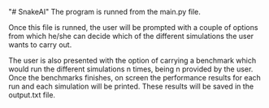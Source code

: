 "# SnakeAI" 
The program is runned from the main.py file.

Once this file is runned, the user will be prompted with a couple of options from which he/she can decide which of the different simulations the user wants to carry out.

The user is also presented with the option of carrying a benchmark which would run the different simulations n times, being n provided by the user.
Once the benchmarks finishes, on screen the performance results for each run and each simulation will be printed.
These results will be saved in the output.txt file.
